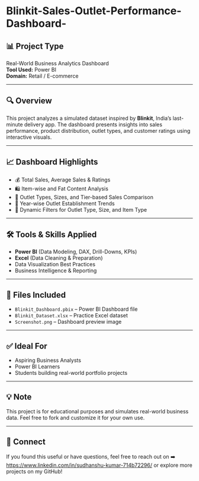 # Blinkit-Sales-Outlet-Performance-Dashboard-

## 📊 Project Type
Real-World Business Analytics Dashboard  
**Tool Used:** Power BI  
**Domain:** Retail / E-commerce

---

## 🔍 Overview
This project analyzes a simulated dataset inspired by **Blinkit**, India’s last-minute delivery app. The dashboard presents insights into sales performance, product distribution, outlet types, and customer ratings using interactive visuals.

---

## 📈 Dashboard Highlights

- 💰 Total Sales, Average Sales & Ratings
- 🛍️ Item-wise and Fat Content Analysis
- 🏪 Outlet Types, Sizes, and Tier-based Sales Comparison
- 📅 Year-wise Outlet Establishment Trends
- 🔄 Dynamic Filters for Outlet Type, Size, and Item Type

---

## 🛠️ Tools & Skills Applied

- **Power BI** (Data Modeling, DAX, Drill-Downs, KPIs)
- **Excel** (Data Cleaning & Preparation)
- Data Visualization Best Practices
- Business Intelligence & Reporting

---

## 📁 Files Included

- `Blinkit_Dashboard.pbix` – Power BI Dashboard file  
- `Blinkit_Dataset.xlsx` – Practice Excel dataset  
- `Screenshot.png` – Dashboard preview image  

---

## ✅ Ideal For
- Aspiring Business Analysts
- Power BI Learners
- Students building real-world portfolio projects
---

## 💡 Note
This project is for educational purposes and simulates real-world business data. Feel free to fork and customize it for your own use.

---

## 🔗 Connect
If you found this useful or have questions, feel free to reach out on ➡️ https://www.linkedin.com/in/sudhanshu-kumar-714b72296/
or explore more projects on my GitHub!

